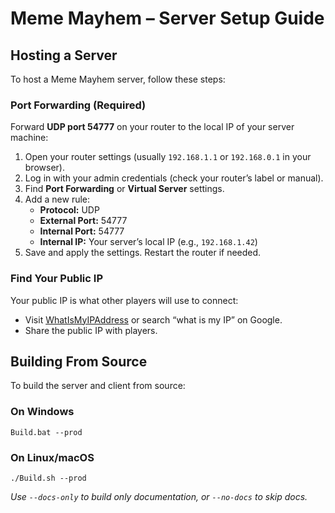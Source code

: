 Meme Mayhem – Server Setup Guide
================================

Hosting a Server
----------------

To host a Meme Mayhem server, follow these steps:

### Port Forwarding (Required)

Forward **UDP port 54777** on your router to the local IP of your server machine:

1.  Open your router settings (usually `192.168.1.1` or `192.168.0.1` in your browser).
2.  Log in with your admin credentials (check your router’s label or manual).
3.  Find **Port Forwarding** or **Virtual Server** settings.
4.  Add a new rule:
    *   **Protocol:** UDP
    *   **External Port:** 54777
    *   **Internal Port:** 54777
    *   **Internal IP:** Your server’s local IP (e.g., `192.168.1.42`)
5.  Save and apply the settings. Restart the router if needed.

### Find Your Public IP

Your public IP is what other players will use to connect:

*   Visit [WhatIsMyIPAddress](https://whatismyipaddress.com) or search “what is my IP” on Google.
*   Share the public IP with players.

Building From Source
--------------------

To build the server and client from source:
    

### On Windows

    Build.bat --prod

### On Linux/macOS

    ./Build.sh --prod

_Use `--docs-only` to build only documentation, or `--no-docs` to skip docs._